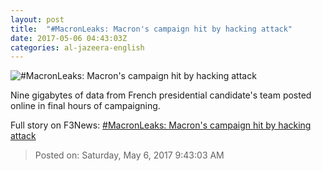 ```yaml
---
layout: post
title:  "#MacronLeaks: Macron's campaign hit by hacking attack"
date: 2017-05-06 04:43:03Z
categories: al-jazeera-english
---
```


![#MacronLeaks: Macron's campaign hit by hacking attack](http://www.aljazeera.com/mritems/Images/2017/5/5/a0f7ba8b1f894a8db485330b78e08551_18.jpg)

Nine gigabytes of data from French presidential candidate's team posted online in final hours of campaigning.


Full story on F3News: [#MacronLeaks: Macron's campaign hit by hacking attack](http://www.f3nws.com/n/aaKEP)

> Posted on: Saturday, May 6, 2017 9:43:03 AM
